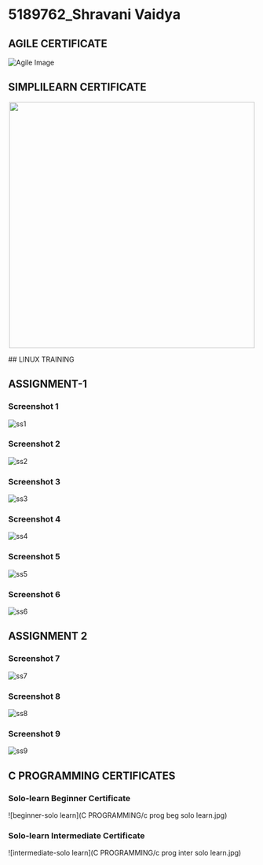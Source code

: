 # 5189762_Shravani Vaidya


## AGILE CERTIFICATE
![Agile Image](./SDLC/agile.jpg)


## SIMPLILEARN CERTIFICATE
<p align="center">
  <img src="GIT/simplilearn_certificate.jpg" width="500">
</p>
## LINUX TRAINING



## ASSIGNMENT-1

### Screenshot 1
![ss1](LINUX/ss1.jpg)

### Screenshot 2
![ss2](LINUX/ss2.jpg)

### Screenshot 3
![ss3](LINUX/ss3.jpg)

### Screenshot 4
![ss4](LINUX/ss4.jpg)

### Screenshot 5
![ss5](LINUX/ss5.jpg)

### Screenshot 6
![ss6](LINUX/ss6.jpg)

## ASSIGNMENT 2

### Screenshot 7
![ss7](LINUX/ss7.jpg)

### Screenshot 8
![ss8](LINUX/ss8.jpg)

### Screenshot 9
![ss9](LINUX/ss9.jpg)



## C PROGRAMMING CERTIFICATES

### Solo-learn Beginner Certificate
![beginner-solo learn](C PROGRAMMING/c prog beg solo learn.jpg)

### Solo-learn Intermediate Certificate
![intermediate-solo learn](C PROGRAMMING/c prog inter solo learn.jpg)
